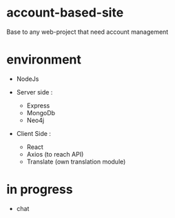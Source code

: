 # account-based-site
Base to any web-project that need account management

# environment
- NodeJs

- Server side :
    - Express
    - MongoDb
    - Neo4j

- Client Side :
    - React
    - Axios (to reach API)
    - Translate (own translation module)

# in progress
- chat